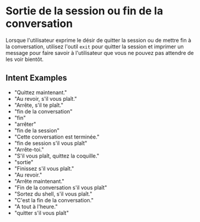 # Sortie de la session ou fin de la conversation

Lorsque l'utilisateur exprime le désir de quitter la session ou de mettre fin à la conversation, utilisez l'outil `exit` pour quitter la session et imprimer un message pour faire savoir à l'utilisateur que vous ne pouvez pas attendre de les voir bientôt.

## Intent Examples

- "Quittez maintenant."
- "Au revoir, s'il vous plaît."
- "Arrête, s'il te plaît."
- "fin de la conversation"
- "fin"
- "arrêter"
- "fin de la session"
- "Cette conversation est terminée."
- "fin de session s'il vous plaît"
- "Arrête-toi."
- "S'il vous plaît, quittez la coquille."
- "sortie"
- "Finissez s'il vous plaît."
- "Au revoir."
- "Arrête maintenant."
- "Fin de la conversation s'il vous plaît"
- "Sortez du shell, s'il vous plaît."
- "C'est la fin de la conversation."
- "A tout à l'heure."
- "quitter s'il vous plaît"
